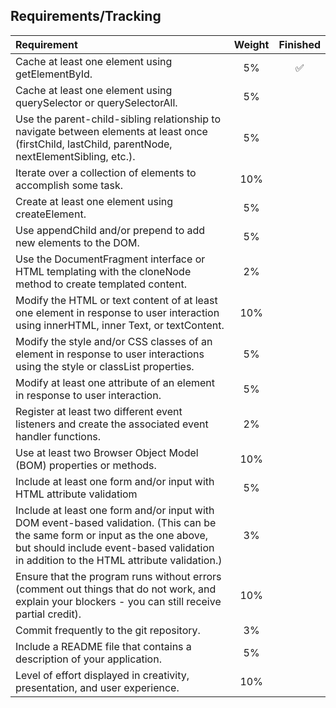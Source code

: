 ## Requirements/Tracking

| Requirement | Weight | Finished |
| :-- | :--: | :--: |
| Cache at least one element using getElementById. | 5% | ✅ |
| Cache at least one element using querySelector or querySelectorAll. | 5% | |
| Use the parent-child-sibling relationship to navigate between elements at least once (firstChild, lastChild, parentNode, nextElementSibling, etc.). | 5% | |
| Iterate over a collection of elements to accomplish some task. | 10% | |
| Create at least one element using createElement. | 5% | |
| Use appendChild and/or prepend to add new elements to the DOM. | 5% | |
| Use the DocumentFragment interface or HTML templating with the cloneNode method to create templated content. | 2% | |
| Modify the HTML or text content of at least one element in response to user interaction using innerHTML, inner Text, or textContent. | 10% | |
| Modify the style and/or CSS classes of an element in response to user interactions using the style or classList properties. | 5% | |
| Modify at least one attribute of an element in response to user interaction. | 5% | |
| Register at least two different event listeners and create the associated event handler functions. | 2% | |
| Use at least two Browser Object Model (BOM) properties or methods. | 10% | |
| Include at least one form and/or input with HTML attribute validatiom | 5% | |
| Include at least one form and/or input with DOM event-based validation. (This can be the same form or input as the one above, but should include event-based validation in addition to the HTML attribute validation.) | 3% | |
| Ensure that the program runs without errors (comment out things that do not work, and explain your blockers - you can still receive partial credit). | 10% | |
| Commit frequently to the git repository. | 3% | |
| Include a README file that contains a description of your application. | 5% | |
| Level of effort displayed in creativity, presentation, and user experience. | 10% | |
